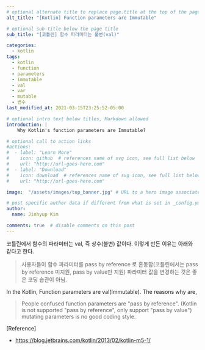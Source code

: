 ```yaml
---
# optional alternate title to replace page.title at the top of the page
alt_title: "[Kotlin] Function parameters are Immutable"

# optional sub-title below the page title
sub_title: "[코틀린] 함수 파라미터는 불변(val)"

categories:
  - kotlin
tags:
  - kotlin
  - function
  - parameters
  - immutable
  - val
  - var
  - mutable
  - 변수
last_modified_at: 2021-03-15T23:25:52-05:00

# optional intro text below titles, Markdown allowed
introduction: |
    Why Kotlin's function parameters are Immutable?

# optional call to action links
#actions:
#  - label: "Learn More"
#    icon: github  # references name of svg icon, see full list below
#    url: "http://url-goes-here.com"
#  - label: "Download"
#    icon: download  # references name of svg icon, see full list below
#    url: "http://url-goes-here.com"

image:  "/assets/images/top_banner.jpg" # URL to a hero image associated with the post (e.g., /assets/page-pic.jpg)

# post specific author data if different from what is set in _config.yml 
author:
  name: Jinhyup Kim 

comments: true  # disable comments on this post
---
```

코틀린에서 함수의 파라미터는 val, 즉 상수(불변) 값이다. 이렇게 만든 이유는 아래와 같다고 한다. 
> 사용자들이 함수 파라미터를 pass by reference 로 혼동함(코틀린에서는 pass by reference 미지원, pass by value만 지원) 
> 파라미터 값을 변경하는 것은 좋은 코딩 습관이 아님.  

In the Kotlin, Function parameters are val(Immutable). The reasons why are, 
>People confused function parameters are "pass by reference". (Kotlin is not supported "pass by reference", only support "pass by value") 
>mutating parameters is no good coding style.


[Reference]
- https://blog.jetbrains.com/kotlin/2013/02/kotlin-m5-1/